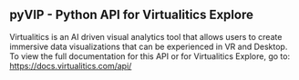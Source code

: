 ## pyVIP - Python API for Virtualitics Explore
Virtualitics is an AI driven visual analytics tool that allows 
users to create immersive data visualizations that can be 
experienced in VR and Desktop. To view the full documentation 
for this API or for Virtualitics Explore, go 
to: https://docs.virtualitics.com/api/